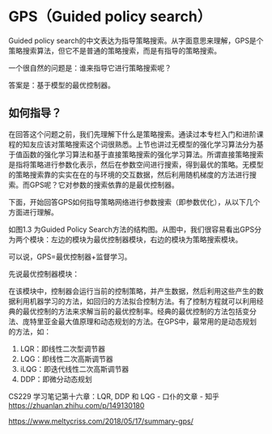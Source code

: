 

<!--
 * @version:
 * @Author:  StevenJokess（蔡舒起） https://github.com/StevenJokess
 * @Date: 2023-03-13 01:09:10
 * @LastEditors:  StevenJokess（蔡舒起） https://github.com/StevenJokess
 * @LastEditTime: 2023-09-14 01:06:31
 * @Description:
 * @Help me: 如有帮助，请赞助，失业3年了。![支付宝收款码](https://github.com/StevenJokess/d2rl/blob/master/img/%E6%94%B6.jpg)
 * @TODO::
 * @Reference:
-->
# GPS（Guided policy search）

Guided policy search的中文表达为指导策略搜索。从字面意思来理解，GPS是个策略搜索算法，但它不是普通的策略搜索，而是有指导的策略搜索。

一个很自然的问题是：谁来指导它进行策略搜索呢？

答案是：基于模型的最优控制器。

## 如何指导？

在回答这个问题之前，我们先理解下什么是策略搜索。通读过本专栏入门和进阶课程的知友应该对策略搜索这个词很熟悉。上节也讲过无模型的强化学习算法分为基于值函数的强化学习算法和基于直接策略搜索的强化学习算法。所谓直接策略搜索是指将策略进行参数化表示，然后在参数空间进行搜索，得到最优的策略。无模型的策略搜索靠的实实在在的与环境的交互数据，然后利用随机梯度的方法进行搜索。而GPS呢？它对参数的搜索依靠的是最优控制器。

下面，开始回答GPS如何指导策略网络进行参数搜索（即参数优化），从以下几个方面进行理解。

如图1.3 为Guided Policy Search方法的结构图。从图中，我们很容易看出GPS分为两个模块：左边的模块为最优控制器模块，右边的模块为策略搜索模块。

可以说，GPS=最优控制器+监督学习。

先说最优控制器模块：

在该模块中，控制器会运行当前的控制策略，并产生数据，然后利用这些产生的数据利用机器学习的方法，如回归的方法拟合控制方法。有了控制方程就可以利用经典的最优控制的方法来求解当前的最优控制率。经典的最优控制的方法包括变分法、庞特里亚金最大值原理和动态规划的方法。在GPS中，最常用的是动态规划的方法，如：

1. LQR：即线性二次型调节器
1. LQG：即线性二次高斯调节器
1. iLQG：即迭代线性二次高斯调节器
1. DDP：即微分动态规划


CS229 学习笔记第十六章：LQR, DDP 和 LQG - 口仆的文章 - 知乎
https://zhuanlan.zhihu.com/p/149130180



[1]: https://zhuanlan.zhihu.com/p/31084371


https://www.meltycriss.com/2018/05/17/summary-gps/
